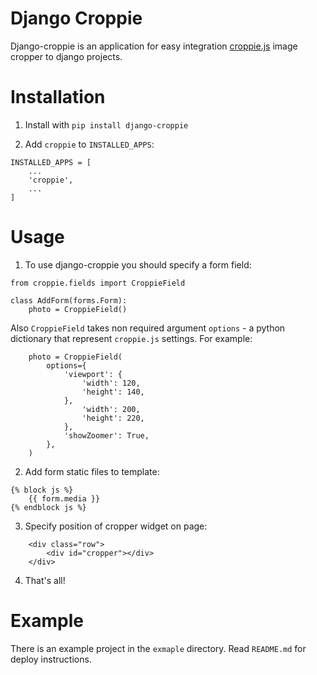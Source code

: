 # Django Croppie

Django-croppie is an application for easy integration [croppie.js](https://github.com/Foliotek/Croppie) image cropper to django projects.

# Installation

1. Install with `pip install django-croppie`

2. Add `croppie` to `INSTALLED_APPS`:

```
INSTALLED_APPS = [
    ...
    'croppie',
    ...
]
```

# Usage

1. To use django-croppie you should specify a form field:

```
from croppie.fields import CroppieField

class AddForm(forms.Form):
    photo = CroppieField()
```

Also `CroppieField` takes non required argument `options` - a python dictionary that represent `croppie.js` settings. For example:

```
    photo = CroppieField(
        options={
            'viewport': {
                'width': 120,
                'height': 140,
            }, 
                'width': 200,
                'height': 220,
            },
            'showZoomer': True,
        },
    )
```
2. Add form static files to template:

```
{% block js %}
    {{ form.media }}
{% endblock js %}
```

3. Specify position of cropper widget on page:

```
    <div class="row">
        <div id="cropper"></div>
    </div>
```

4. That's all!

# Example

There is an example project in the `exmaple` directory. Read `README.md` for deploy instructions.

